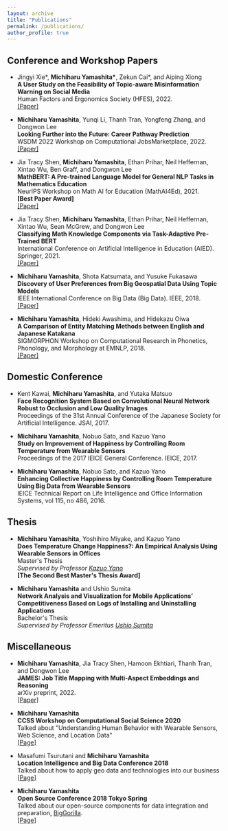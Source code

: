 ```yaml
---
layout: archive
title: "Publications"
permalink: /publications/
author_profile: true
---
```


## Conference and Workshop Papers 
- Jingyi Xie\*, __Michiharu Yamashita\*__, Zekun Cai\*, and Aiping Xiong  
**A User Study on the Feasibility of Topic-aware Misinformation Warning on Social Media**  
Human Factors and Ergonomics Society (HFES), 2022.  
[\[Paper\]]()

- __Michiharu Yamashita__, Yunqi Li, Thanh Tran, Yongfeng Zhang, and Dongwon Lee  
**Looking Further into the Future: Career Pathway Prediction**  
WSDM 2022 Workshop on Computational JobsMarketplace, 2022.  
[\[Paper\]](https://compjobs.github.io/assets/paper_8.pdf)

- Jia Tracy Shen, __Michiharu Yamashita__, Ethan Prihar, Neil Heffernan, Xintao Wu, Ben Graff, and Dongwon Lee  
**MathBERT: A Pre-trained Language Model for General NLP Tasks in Mathematics Education**  
NeurIPS Workshop on Math AI for Education (MathAI4Ed), 2021.  
__[Best Paper Award]__  
[\[Paper\]](https://pike.psu.edu/publications/mathai4ed21.pdf)

- Jia Tracy Shen, __Michiharu Yamashita__, Ethan Prihar, Neil Heffernan, Xintao Wu, Sean McGrew, and Dongwon Lee  
**Classifying Math Knowledge Components via Task-Adaptive Pre-Trained BERT**  
International Conference on Artificial Intelligence in Education (AIED). Springer, 2021.  
[\[Paper\]](https://pike.psu.edu/publications/aied21.pdf)

- __Michiharu Yamashita__, Shota Katsumata, and Yusuke Fukasawa  
**Discovery of User Preferences from Big Geospatial Data Using Topic Models**  
IEEE International Conference on Big Data (Big Data). IEEE, 2018.  
[\[Paper\]](https://ieeexplore.ieee.org/document/8622625)

- __Michiharu Yamashita__, Hideki Awashima, and Hidekazu Oiwa  
**A Comparison of Entity Matching Methods between English and Japanese Katakana**  
SIGMORPHON Workshop on Computational Research in Phonetics, Phonology, and Morphology at EMNLP, 2018.   
[\[Paper\]](https://www.aclweb.org/anthology/W18-5809)


## Domestic Conference

- Kent Kawai, __Michiharu Yamashita__, and Yutaka Matsuo  
**Face Recognition System Based on Convolutional Neural Network Robust to Occlusion and Low Quality Images**  
Proceedings of the 31st Annual Conference of the Japanese Society for Artificial Intelligence. JSAI, 2017.

- __Michiharu Yamashita__, Nobuo Sato, and Kazuo Yano  
**Study on Improvement of Happiness by Controlling Room Temperature from Wearable Sensors**  
Proceedings of the 2017 IEICE General Conference. IEICE, 2017. 

- __Michiharu Yamashita__, Nobuo Sato, and Kazuo Yano  
**Enhancing Collective Happiness by Controlling Room Temperature Using Big Data from Wearable Sensors**  
IEICE Technical Report on Life Intelligence and Office Information Systems, vol 115, no 486, 2016.  


## Thesis

- __Michiharu Yamashita__, Yoshihiro Miyake, and Kazuo Yano  
**Does Temperature Change Happiness?: An Empirical Analysis Using Wearable Sensors in Offices**  
Master's Thesis  
*Supervised by Professor [Kazuo Yano](https://scholar.google.co.jp/citations?hl=ja&user=tqMGsJwAAAAJ)*  
__[The Second Best Master's Thesis Award]__  

- __Michiharu Yamashita__ and Ushio Sumita  
**Network Analysis and Visualization for Mobile Applications’ Competitiveness Based on Logs of
Installing and Uninstalling Applications**  
Bachelor's Thesis  
*Supervised by Professor Emeritus [Ushio Sumita](https://researchmap.jp/read0078304/?lang=english)*

## Miscellaneous
- __Michiharu Yamashita__, Jia Tracy Shen, Hamoon Ekhtiari, Thanh Tran, and Dongwon Lee  
**JAMES: Job Title Mapping with Multi-Aspect Embeddings and Reasoning**  
arXiv preprint, 2022.  
[\[Paper\]](https://arxiv.org/abs/2202.10739)

- __Michiharu Yamashita__  
**CCSS Workshop on Computational Social Science 2020**  
Talked about "Understanding Human Behavior with Wearable Sensors, Web Science, and Location Data"  
[\[Page\]](https://www.rieb.kobe-u.ac.jp/en/seminar/seminar_all/2019/202001061030.html)

- Masafumi Tsurutani and __Michiharu Yamashita__  
**Location Intelligence and Big Data Conference 2018**  
Talked about how to apply geo data and technologies into our business  
[\[Page\]](https://www.blogwatcher.co.jp/new-s/20180914/)

- __Michiharu Yamashita__  
**Open Source Conference 2018 Tokyo Spring**  
Talked about our open-source components for data integration and preparation, [BigGorilla](https://www.biggorilla.org/).  
[\[Page\]](https://www.ospn.jp/osc2018-spring/modules/article/article.php?articleid=6)
